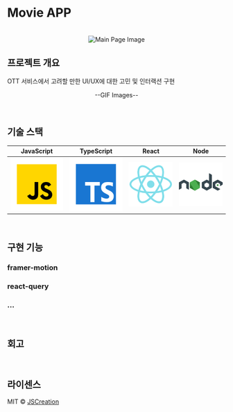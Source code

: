 # Movie APP

<p align="center">
  <br>
  <img src="./src/assets/images/main.png" alt="Main Page Image">
  <br>
</p>

## 프로젝트 개요

<p align="justify">
OTT 서비스에서 고려할 만한 UI/UX에 대한 고민 및 인터랙션 구현
</p>

<p align="center">
--GIF Images--
</p>

<br>

## 기술 스택

| JavaScript | TypeScript |  React   |  Node   |
| :--------: | :--------: | :------: | :-----: |
|   ![js]    |   ![ts]    | ![react] | ![node] |

<br>

## 구현 기능

### framer-motion

### react-query

### ...

<br>

## 회고

<p align="justify">

</p>

<br>

## 라이센스

MIT &copy; [JSCreation](mailto:purplelow1@gmail.com)

<!-- Stack Icon Refernces -->

[js]: /src/assets/svg/javascript.svg
[ts]: /src/assets/svg/typescript.svg
[react]: /src/assets/svg/react.svg
[node]: /src/assets/svg/node.svg
